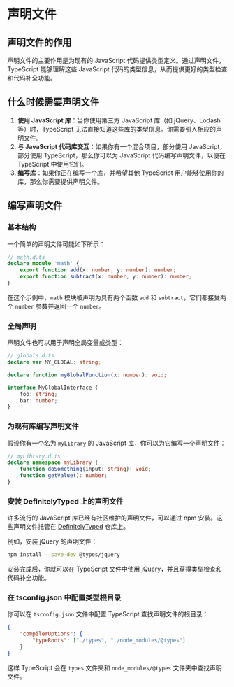 # 声明文件

## 声明文件的作用

声明文件的主要作用是为现有的 JavaScript 代码提供类型定义。通过声明文件，TypeScript 能够理解这些 JavaScript 代码的类型信息，从而提供更好的类型检查和代码补全功能。

## 什么时候需要声明文件

1. **使用 JavaScript 库**：当你使用第三方 JavaScript 库（如 jQuery、Lodash 等）时，TypeScript 无法直接知道这些库的类型信息。你需要引入相应的声明文件。
2. **与 JavaScript 代码库交互**：如果你有一个混合项目，部分使用 JavaScript，部分使用 TypeScript，那么你可以为 JavaScript 代码编写声明文件，以便在 TypeScript 中使用它们。
3. **编写库**：如果你正在编写一个库，并希望其他 TypeScript 用户能够使用你的库，那么你需要提供声明文件。

## 编写声明文件

### 基本结构

一个简单的声明文件可能如下所示：

```typescript
// math.d.ts
declare module 'math' {
    export function add(x: number, y: number): number;
    export function subtract(x: number, y: number): number;
}
```

在这个示例中，`math` 模块被声明为具有两个函数 `add` 和 `subtract`，它们都接受两个 `number` 参数并返回一个 `number`。

### 全局声明

声明文件也可以用于声明全局变量或类型：

```typescript
// globals.d.ts
declare var MY_GLOBAL: string;

declare function myGlobalFunction(x: number): void;

interface MyGlobalInterface {
    foo: string;
    bar: number;
}
```

### 为现有库编写声明文件

假设你有一个名为 `myLibrary` 的 JavaScript 库，你可以为它编写一个声明文件：

```typescript
// myLibrary.d.ts
declare namespace myLibrary {
    function doSomething(input: string): void;
    function getValue(): number;
}
```

### 安装 DefinitelyTyped 上的声明文件

许多流行的 JavaScript 库已经有社区维护的声明文件，可以通过 npm 安装。这些声明文件托管在 [DefinitelyTyped](https://github.com/DefinitelyTyped/DefinitelyTyped) 仓库上。

例如，安装 jQuery 的声明文件：

```bash
npm install --save-dev @types/jquery
```

安装完成后，你就可以在 TypeScript 文件中使用 jQuery，并且获得类型检查和代码补全功能。

### 在 tsconfig.json 中配置类型根目录

你可以在 `tsconfig.json` 文件中配置 TypeScript 查找声明文件的根目录：

```json
{
    "compilerOptions": {
        "typeRoots": ["./types", "./node_modules/@types"]
    }
}
```

这样 TypeScript 会在 `types` 文件夹和 `node_modules/@types` 文件夹中查找声明文件。
